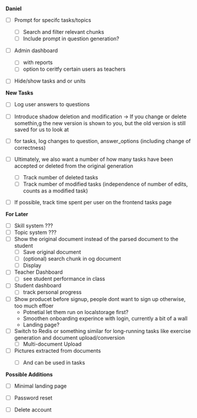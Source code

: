 **Daniel**
- [ ] Prompt for specifc tasks/topics
	- [ ] Search and filter relevant chunks
	- [ ] Include prompt in question generation?
- [ ] Admin dashboard
	- [ ] with reports
	- [ ] option to ceritfy certain users as teachers
- [ ] Hide/show tasks and or units



**New Tasks**
- [ ] Log user answers to questions
- [ ] Introduce shadow deletion and modification
	-> If you change  or delete somethin,g the new version is shown to you, but the old version is still saved for us to look at
- [ ] for tasks, log changes to question, answer_options (including change of correctness)
- [ ] Ultimately, we also want a number of how many tasks have been accepted or deleted from the original generation
	- [ ] Track number of deleted tasks
	- [ ] Track number of modified tasks (independence of number of edits, counts as a modified task)
- [ ] If possible, track time spent per user on the frontend tasks page


**For Later**
- [ ] Skill system ???
- [ ] Topic system ???
- [ ] Show the original document instead of the parsed document to the student
	- [ ] Save original document
	- [ ] (optional) search chunk in og document
	- [ ] Display
- [ ] Teacher Dashboard 
	- [ ] see student performance in class
- [ ] Student dashboard
	- [ ] track personal progress
- [ ] Show producet before signup, people dont want to sign up otherwise, too much effoer
	- Potnetial let them run on localstorage first?
	- Smoothen onboarding experince with login, currently a bit of a wall
	- Landing page?
- [ ] Switch to Redis or something similar for long-running tasks like exercise generation and document upload/conversion
	- [ ] Multi-document Upload
- [ ] Pictures extracted from documents
	- [ ] And can be used in tasks


**Possible Additions**
- [ ] Minimal landing page
- [ ] Password reset
- [ ] Delete account






  
